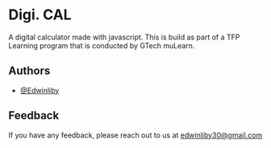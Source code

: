 # Digi. CAL

A digital calculator made with javascript. This is build as part of a TFP Learning program that is conducted by GTech muLearn. 
## Authors

- [@Edwinliby](https://github.com/Edwinliby)


## Feedback

If you have any feedback, please reach out to us at edwinliby30@gmail.com
